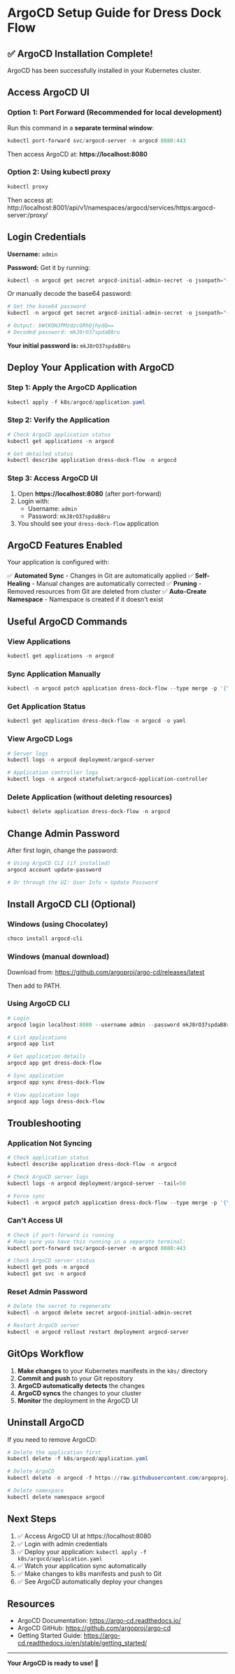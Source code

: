 # ArgoCD Setup Guide for Dress Dock Flow

## ✅ ArgoCD Installation Complete!

ArgoCD has been successfully installed in your Kubernetes cluster.

## Access ArgoCD UI

### Option 1: Port Forward (Recommended for local development)

Run this command in a **separate terminal window**:

```powershell
kubectl port-forward svc/argocd-server -n argocd 8080:443
```

Then access ArgoCD at: **https://localhost:8080**

### Option 2: Using kubectl proxy

```powershell
kubectl proxy
```

Then access at: http://localhost:8001/api/v1/namespaces/argocd/services/https:argocd-server:/proxy/

## Login Credentials

**Username:** `admin`

**Password:** Get it by running:

```powershell
kubectl -n argocd get secret argocd-initial-admin-secret -o jsonpath="{.data.password}" | ForEach-Object { [System.Text.Encoding]::UTF8.GetString([System.Convert]::FromBase64String($_)) }
```

Or manually decode the base64 password:
```powershell
# Get the base64 password
kubectl -n argocd get secret argocd-initial-admin-secret -o jsonpath="{.data.password}"

# Output: bWtKOHJPMzdzcGRhQjhydQ==
# Decoded password: mkJ8rO37spdaB8ru
```

**Your initial password is:** `mkJ8rO37spdaB8ru`

## Deploy Your Application with ArgoCD

### Step 1: Apply the ArgoCD Application

```powershell
kubectl apply -f k8s/argocd/application.yaml
```

### Step 2: Verify the Application

```powershell
# Check ArgoCD application status
kubectl get applications -n argocd

# Get detailed status
kubectl describe application dress-dock-flow -n argocd
```

### Step 3: Access ArgoCD UI

1. Open **https://localhost:8080** (after port-forward)
2. Login with:
   - Username: `admin`
   - Password: `mkJ8rO37spdaB8ru`
3. You should see your `dress-dock-flow` application

## ArgoCD Features Enabled

Your application is configured with:

✅ **Automated Sync** - Changes in Git are automatically applied
✅ **Self-Healing** - Manual changes are automatically corrected
✅ **Pruning** - Removed resources from Git are deleted from cluster
✅ **Auto-Create Namespace** - Namespace is created if it doesn't exist

## Useful ArgoCD Commands

### View Applications
```powershell
kubectl get applications -n argocd
```

### Sync Application Manually
```powershell
kubectl -n argocd patch application dress-dock-flow --type merge -p '{\"spec\":{\"syncPolicy\":{\"syncOptions\":[\"CreateNamespace=true\"]}}}'
```

### Get Application Status
```powershell
kubectl get application dress-dock-flow -n argocd -o yaml
```

### View ArgoCD Logs
```powershell
# Server logs
kubectl logs -n argocd deployment/argocd-server

# Application controller logs
kubectl logs -n argocd statefulset/argocd-application-controller
```

### Delete Application (without deleting resources)
```powershell
kubectl delete application dress-dock-flow -n argocd
```

## Change Admin Password

After first login, change the password:

```powershell
# Using ArgoCD CLI (if installed)
argocd account update-password

# Or through the UI: User Info > Update Password
```

## Install ArgoCD CLI (Optional)

### Windows (using Chocolatey)
```powershell
choco install argocd-cli
```

### Windows (manual download)
Download from: https://github.com/argoproj/argo-cd/releases/latest

Then add to PATH.

### Using ArgoCD CLI

```powershell
# Login
argocd login localhost:8080 --username admin --password mkJ8rO37spdaB8ru --insecure

# List applications
argocd app list

# Get application details
argocd app get dress-dock-flow

# Sync application
argocd app sync dress-dock-flow

# View application logs
argocd app logs dress-dock-flow
```

## Troubleshooting

### Application Not Syncing

```powershell
# Check application status
kubectl describe application dress-dock-flow -n argocd

# Check ArgoCD server logs
kubectl logs -n argocd deployment/argocd-server --tail=50

# Force sync
kubectl -n argocd patch application dress-dock-flow --type merge -p '{\"metadata\":{\"annotations\":{\"argocd.argoproj.io/refresh\":\"hard\"}}}'
```

### Can't Access UI

```powershell
# Check if port-forward is running
# Make sure you have this running in a separate terminal:
kubectl port-forward svc/argocd-server -n argocd 8080:443

# Check ArgoCD server status
kubectl get pods -n argocd
kubectl get svc -n argocd
```

### Reset Admin Password

```powershell
# Delete the secret to regenerate
kubectl -n argocd delete secret argocd-initial-admin-secret

# Restart ArgoCD server
kubectl -n argocd rollout restart deployment argocd-server
```

## GitOps Workflow

1. **Make changes** to your Kubernetes manifests in the `k8s/` directory
2. **Commit and push** to your Git repository
3. **ArgoCD automatically detects** the changes
4. **ArgoCD syncs** the changes to your cluster
5. **Monitor** the deployment in the ArgoCD UI

## Uninstall ArgoCD

If you need to remove ArgoCD:

```powershell
# Delete the application first
kubectl delete -f k8s/argocd/application.yaml

# Delete ArgoCD
kubectl delete -n argocd -f https://raw.githubusercontent.com/argoproj/argo-cd/stable/manifests/install.yaml

# Delete namespace
kubectl delete namespace argocd
```

## Next Steps

1. ✅ Access ArgoCD UI at https://localhost:8080
2. ✅ Login with admin credentials
3. ✅ Deploy your application: `kubectl apply -f k8s/argocd/application.yaml`
4. ✅ Watch your application sync automatically
5. ✅ Make changes to k8s manifests and push to Git
6. ✅ See ArgoCD automatically deploy your changes

## Resources

- ArgoCD Documentation: https://argo-cd.readthedocs.io/
- ArgoCD GitHub: https://github.com/argoproj/argo-cd
- Getting Started Guide: https://argo-cd.readthedocs.io/en/stable/getting_started/

---

**Your ArgoCD is ready to use! 🚀**

